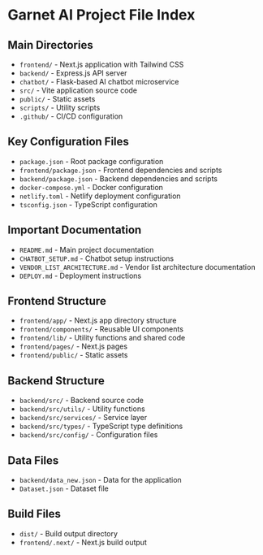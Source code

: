 # Garnet AI Project File Index

## Main Directories

- `frontend/` - Next.js application with Tailwind CSS
- `backend/` - Express.js API server
- `chatbot/` - Flask-based AI chatbot microservice
- `src/` - Vite application source code
- `public/` - Static assets
- `scripts/` - Utility scripts
- `.github/` - CI/CD configuration

## Key Configuration Files

- `package.json` - Root package configuration
- `frontend/package.json` - Frontend dependencies and scripts
- `backend/package.json` - Backend dependencies and scripts
- `docker-compose.yml` - Docker configuration
- `netlify.toml` - Netlify deployment configuration
- `tsconfig.json` - TypeScript configuration

## Important Documentation

- `README.md` - Main project documentation
- `CHATBOT_SETUP.md` - Chatbot setup instructions
- `VENDOR_LIST_ARCHITECTURE.md` - Vendor list architecture documentation
- `DEPLOY.md` - Deployment instructions

## Frontend Structure

- `frontend/app/` - Next.js app directory structure
- `frontend/components/` - Reusable UI components
- `frontend/lib/` - Utility functions and shared code
- `frontend/pages/` - Next.js pages
- `frontend/public/` - Static assets

## Backend Structure

- `backend/src/` - Backend source code
- `backend/src/utils/` - Utility functions
- `backend/src/services/` - Service layer
- `backend/src/types/` - TypeScript type definitions
- `backend/src/config/` - Configuration files

## Data Files

- `backend/data_new.json` - Data for the application
- `Dataset.json` - Dataset file

## Build Files

- `dist/` - Build output directory
- `frontend/.next/` - Next.js build output 